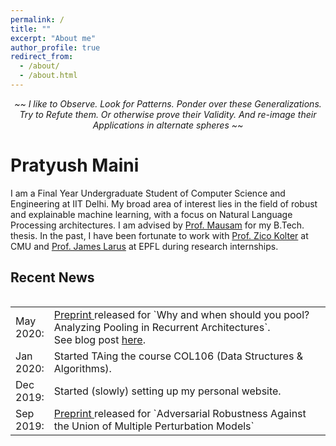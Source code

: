 ```yaml
---
permalink: /
title: ""
excerpt: "About me"
author_profile: true
redirect_from: 
  - /about/
  - /about.html
---
```

<p style="text-align: center;"><i> ~~ I like to Observe. Look for Patterns. Ponder over these Generalizations. Try to Refute them. Or otherwise prove their Validity. And re-image their Applications in alternate spheres ~~  </i></p>

Pratyush Maini
======
I am a Final Year Undergraduate Student of Computer Science and Engineering at IIT Delhi. My broad area of interest lies in the field of robust and explainable machine learning, with a focus on Natural Language Processing architectures. I am advised by [Prof. Mausam](http://www.cse.iitd.ernet.in/~mausam/) for my B.Tech. thesis. In the past, I have been fortunate to work with [Prof. Zico Kolter](https://www.zicokolter.com) at CMU and [Prof. James Larus](https://people.epfl.ch/james.larus) at EPFL during research internships.

Recent News
-----

<style> table, tr, td {border: none;} </style>
<div style="height:250px;overflow:auto;border:0px;border-collapse: collapse;" >
<table  border="none" style="border:0px;border-collapse: collapse;" rules="none" >
<colgroup>
       <col span="1" style="width: 12%;">
       <col span="1" style="width: 88%;">
</colgroup>
<tr><td> May 2020: </td> <td> <a href="https://arxiv.org/abs/2005.00159"> Preprint </a> released for `Why and when should you pool? Analyzing Pooling in Recurrent Architectures`. <br> See blog post <a href="https://pratyush911.github.io/posts/Pooling-Analysis/">here</a>. </td> </tr>
<tr><td> Jan 2020: </td> <td> Started TAing the course COL106 (Data Structures & Algorithms). </td></tr> 
<tr><td> Dec 2019:</td> <td> Started (slowly) setting up my personal website. </td> </tr>
<tr><td> Sep 2019:</td> <td> <a href = "https://arxiv.org/abs/1909.04068"> Preprint </a> released for `Adversarial Robustness Against the Union of Multiple Perturbation Models` </td> </tr>
</table>

